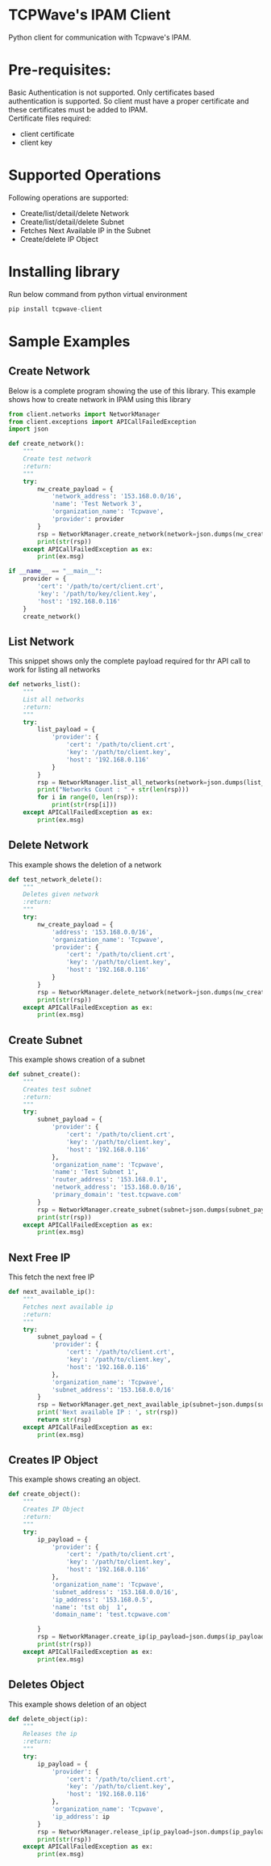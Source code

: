 # TCPWave's IPAM Client
Python client for communication with Tcpwave's IPAM. 

# Pre-requisites:
Basic Authentication is not supported. Only certificates based authentication is supported.
So client must have a proper certificate and these certificates must be added to IPAM.\
Certificate files required:
* client certificate 
* client key

# Supported Operations
Following operations are supported:
* Create/list/detail/delete Network
* Create/list/detail/delete Subnet
* Fetches Next Available IP in the Subnet
* Create/delete IP Object

# Installing library
Run below command from python virtual environment
```python
pip install tcpwave-client
```
# Sample Examples
## Create Network
Below is a complete program showing the use of this library. This example shows how to create network in IPAM using this library
```python
from client.networks import NetworkManager
from client.exceptions import APICallFailedException
import json

def create_network():
    """
    Create test network
    :return:
    """
    try:
        nw_create_payload = {
            'network_address': '153.168.0.0/16',
            'name': 'Test Network 3',
            'organization_name': 'Tcpwave',
            'provider': provider
        }
        rsp = NetworkManager.create_network(network=json.dumps(nw_create_payload))
        print(str(rsp))
    except APICallFailedException as ex:
        print(ex.msg)

if __name__ == "__main__":
    provider = {
        'cert': '/path/to/cert/client.crt',
        'key': '/path/to/key/client.key',
        'host': '192.168.0.116'
    }
    create_network()
```
## List Network
This snippet shows only the complete payload required for thr API call to work for listing all networks
```python
def networks_list():
    """
    List all networks
    :return:
    """
    try:
        list_payload = {
            'provider': {
                'cert': '/path/to/client.crt',
                'key': '/path/to/client.key',
                'host': '192.168.0.116'
            }
        }
        rsp = NetworkManager.list_all_networks(network=json.dumps(list_payload))
        print("Networks Count : " + str(len(rsp)))
        for i in range(0, len(rsp)):
            print(str(rsp[i]))
    except APICallFailedException as ex:
        print(ex.msg)
```

## Delete Network
This example shows the deletion of a network
```python
def test_network_delete():
    """
    Deletes given network
    :return:
    """
    try:
        nw_create_payload = {
            'address': '153.168.0.0/16',
            'organization_name': 'Tcpwave',
            'provider': {
                'cert': '/path/to/client.crt',
                'key': '/path/to/client.key',
                'host': '192.168.0.116'
            }
        }
        rsp = NetworkManager.delete_network(network=json.dumps(nw_create_payload))
        print(str(rsp))
    except APICallFailedException as ex:
        print(ex.msg)
```

## Create Subnet
This example shows creation of a subnet
```python
def subnet_create():
    """
    Creates test subnet
    :return:
    """
    try:
        subnet_payload = {
            'provider': {
                'cert': '/path/to/client.crt',
                'key': '/path/to/client.key',
                'host': '192.168.0.116'
            },
            'organization_name': 'Tcpwave',
            'name': 'Test Subnet 1',
            'router_address': '153.168.0.1',
            'network_address': '153.168.0.0/16',
            'primary_domain': 'test.tcpwave.com'
        }
        rsp = NetworkManager.create_subnet(subnet=json.dumps(subnet_payload))
        print(str(rsp))
    except APICallFailedException as ex:
        print(ex.msg)
```

## Next Free IP
This fetch the next free IP
```python
def next_available_ip():
    """
    Fetches next available ip
    :return:
    """
    try:
        subnet_payload = {
            'provider': {
                'cert': '/path/to/client.crt',
                'key': '/path/to/client.key',
                'host': '192.168.0.116'
            },
            'organization_name': 'Tcpwave',
            'subnet_address': '153.168.0.0/16'
        }
        rsp = NetworkManager.get_next_available_ip(subnet=json.dumps(subnet_payload))
        print('Next available IP : ', str(rsp))
        return str(rsp)
    except APICallFailedException as ex:
        print(ex.msg)
```
## Creates IP Object
This example shows creating an object.
```python
def create_object():
    """
    Creates IP Object
    :return:
    """
    try:
        ip_payload = {
            'provider': {
                'cert': '/path/to/client.crt',
                'key': '/path/to/client.key',
                'host': '192.168.0.116'
            },
            'organization_name': 'Tcpwave',
            'subnet_address': '153.168.0.0/16',
            'ip_address': '153.168.0.5',
            'name': 'tst obj  1',
            'domain_name': 'test.tcpwave.com'

        }
        rsp = NetworkManager.create_ip(ip_payload=json.dumps(ip_payload))
        print(str(rsp))
    except APICallFailedException as ex:
        print(ex.msg)
``` 
## Deletes Object
This example shows deletion of an object
```python
def delete_object(ip):
    """
    Releases the ip
    :return:
    """
    try:
        ip_payload = {
            'provider': {
                'cert': '/path/to/client.crt',
                'key': '/path/to/client.key',
                'host': '192.168.0.116'
            },
            'organization_name': 'Tcpwave',
            'ip_address': ip
        }
        rsp = NetworkManager.release_ip(ip_payload=json.dumps(ip_payload))
        print(str(rsp))
    except APICallFailedException as ex:
        print(ex.msg)
```